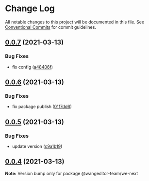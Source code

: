 # Change Log

All notable changes to this project will be documented in this file.
See [Conventional Commits](https://conventionalcommits.org) for commit guidelines.

## [0.0.7](https://github.com/wangeditor-team/wangEditor-next/compare/@wangeditor-team/we-next@0.0.6...@wangeditor-team/we-next@0.0.7) (2021-03-13)


### Bug Fixes

* fix config ([a48406f](https://github.com/wangeditor-team/wangEditor-next/commit/a48406ffa45b8276c18ad295938680940ed16aad))





## [0.0.6](https://github.com/wangeditor-team/wangEditor-next/compare/@wangeditor-team/we-next@0.0.5...@wangeditor-team/we-next@0.0.6) (2021-03-13)


### Bug Fixes

* fix package publish ([01f7dd6](https://github.com/wangeditor-team/wangEditor-next/commit/01f7dd6103f9ce50e2df83b6485338431684fe63))





## [0.0.5](https://github.com/wangeditor-team/wangEditor-next/compare/@wangeditor-team/we-next@0.0.4...@wangeditor-team/we-next@0.0.5) (2021-03-13)


### Bug Fixes

* update version ([c9a1b19](https://github.com/wangeditor-team/wangEditor-next/commit/c9a1b19132db57067a9bf55d83e2972637fc0412))





## [0.0.4](https://github.com/wangeditor-team/wangEditor-next/compare/@wangeditor-team/we-next@0.0.3...@wangeditor-team/we-next@0.0.4) (2021-03-13)

**Note:** Version bump only for package @wangeditor-team/we-next
